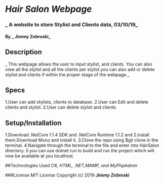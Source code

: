 # _Hair Salon Webpage_
### _ A website to store Stylist and Clients data, 03/10/19_

#### By _ **Jimmy Zebroski**_

## Description

_ This webpage allows the user to input stylist, and clients. You can also view all the stylist  and all the clients per stylist.you can also add or delete stylist and clients if within the proper stage of the webpage._

## Specs

1.User can add stylists, clients to database.
2.User can Edit and delete clients and stylist.
2.User can delete stylist and clients.

## Setup/Installation
1.Download .NetCore 1.1.4 SDK and .NetCore Runtime 1.1.2 and 2.install them.Download Mono and install it.
3.Clone the repo using $git clone in the terminal.
4.Navigate through the terminal to the file and enter into HairSalon directory.
5.you can use dotnet run to build and run the project which will now be available at you localhost.

##Technologies Used
_C#, HTML, .NET,MAMP, and MyPhpAdmin_

###License
*MIT License*
Copyright (c) 2019 **_Jimmy Zebroski_**
